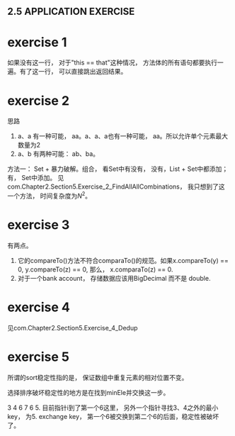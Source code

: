 ## 2.5 APPLICATION EXERCISE

# exercise 1
如果没有这一行， 对于"this == that"这种情况， 方法体的所有语句都要执行一遍。有了这一行， 可以直接跳出返回结果。

# exercise 2
思路<p>
1. a、a 有一种可能， aa。a、a、a也有一种可能， aa。所以允许单个元素最大数量为2
2. a、b 有两种可能： ab、ba。

方法一： Set + 暴力破解。组合， 看Set中有没有， 没有，List + Set中都添加； 有， Set中添加。
见com.Chapter2.Section5.Exercise_2_FindAllAllCombinations， 我只想到了这一个方法， 时间复杂度为$N^2$。

# exercise 3
有两点。
1. 它的compareTo()方法不符合comparaTo()的规范。如果x.compareTo(y) == 0, y.compareTo(z) == 0, 那么， x.comparaTo(z) == 0.
2. 对于一个bank account， 存储数据应该用BigDecimal 而不是 double.

# exercise 4
见com.Chapter2.Section5.Exercise_4_Dedup

# exercise 5
所谓的sort稳定性指的是， 保证数组中重复元素的相对位置不变。 

选择排序破坏稳定性的地方是在找到minEle并交换这一步。

3 4 6 7 6 5.
目前指针i到了第一个6这里， 另外一个指针寻找3、4之外的最小key， 为5. exchange key， 第一个6被交换到第二个6的后面，稳定性被破坏了。

